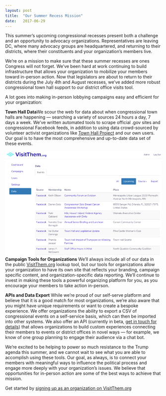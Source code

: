 ```yaml
---
layout:	post
title:	"Our Summer Recess Mission"
date:	2017-06-29
---
```


  This summer’s upcoming congressional recesses present both a challenge and an opportunity to advocacy organizations. Representatives are leaving DC, where many advocacy groups are headquartered, and returning to their districts, where their constituents and your organization’s members live.

We’re on a mission to make sure that these summer recesses are ones Congress will not forget. We’ve been hard at work continuing to build infrastructure that allows your organization to mobilize your members toward in-person action. Now that legislators are about to return to their districts during the July 4th and August recesses, we’ve added more robust congressional town hall support to our district office visits tool.

A lot goes into making in-person lobbying campaigns easy and efficient for your organization:

**Town Hall Data**We scour the web for data about when congressional town halls are happening — searching a variety of sources 24 hours a day, 7 days a week. We’ve written automated tools to scrape official .gov sites and congressional Facebook feeds, in addition to using data crowd-sourced by volunteer activist organizations like [Town Hall Project](https://www.townhallproject.org/) and our own users. Our goal is to have the most comprehensive and up-to-date data set of these events.

![](/img/1*CHAUVFYHMYTi543loxQauQ.png)
**Campaign Tools for Organizations**
We’ll always include all of our data in the public [VisitThem.org](https://www.visithem.org/) lookup tool, but our tools for organizations allow your organization to have its own site that reflects your branding, campaign specific content, and organization-specific data reporting. We’ll continue to invest in making these tools a powerful organizing platform for you, as you encourage your members to take action in-person.

**APIs and Data Export**
While we’re proud of our self-serve platform and believe that it is a good match for most organizations, we’re also aware that you might have unique requirements or want to create a bespoke experience. We offer organizations the ability to export a CSV of congressional events on a self-service basis, which can then be imported into other systems. We also offer an API (currently in beta, [get in touch for details](mailto:talk@visitthem.org)) that allows organizations to build custom experiences connecting their members to events or district offices in novel ways — for example, we know of one group planning to engage their audience via a chat bot.

We’re excited to be helping to power so much resistance to the Trump agenda this summer, and we cannot wait to see what you are able to accomplish using these tools. Our goal, as always, is to connect your members with meaningful ways to influence the political process and engage more deeply with your organization’s issues. We believe that opportunities for in-person action are some of the best ways to achieve that mission.

Get started by [signing up as an organization on VisitThem.org](https://www.visitthem.org/)

